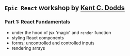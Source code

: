 ## `Epic React` workshop by [Kent C. Dodds](https://github.com/kentcdodds) 
### Part 1: React Fundamentals

- under the hood of jsx 'magic' and `render` function 
- styling React components
- forms; uncontrolled and controlled inputs
- rendering arrays
